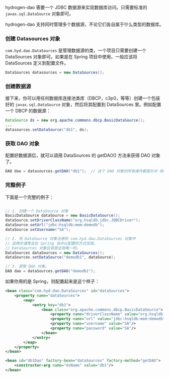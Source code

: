hydrogen-dao 需要一个 JDBC 数据源来实现数据库访问。只需要标准的 `javax.sql.DataSource` 对象即可。

hydrogen-dao 支持同时管理多个数据源，不论它们各自属于什么类型的数据库。

### 创建 Datasources 对象

`com.hyd.dao.DataSources` 是管理数据源的类，一个项目只需要创建一个 DataSources 对象即可。如果是在 Spring 项目中使用，一般应该将 DataSources 定义到配置文件。

```java
DataSources datasources = new DataSources();
```

### 创建数据源

接下来，你可以用任何数据库连接池类库（DBCP，c3p0，等等）创建一个包装好的 `javax.sql.DataSource` 对象，然后将其配置到 DataSources 里。例如配置一个 DBCP 的数据源：

```java
DataSource ds = new org.apache.commons.dbcp.BasicDataSource();
...
datasources.setDataSource("db1", ds);
```

### 获取 DAO 对象

配置好数据源后，就可以调用 DataSources 的 getDAO() 方法来获得 DAO 对象了。

```java
DAO dao = datasources.getDAO("db1");  // 这个 DAO 对象的所有操作都是针对 db1 数据库
```

### 完整例子

下面是一个完整的例子：

```java

// 1. 创建一个 DataSource 对象
BasicDataSource dataSource = new BasicDataSource();
dataSource.setDriverClassName("org.hsqldb.jdbc.JDBCDriver");
dataSource.setUrl("jdbc:hsqldb:mem:demodb");
dataSource.setUsername("SA");

// 2. 将 DataSource 对象注册到 com.hyd.dao.DataSources 对象中
// 这两步通常会在 Spring 当中以配置的方式完成。
// DataSources 对象应该是全局唯一的。
DataSources dataSources = new DataSources();
dataSources.setDataSource("demodb1", dataSource);

// 3. 获取 DAO 对象。
DAO dao = dataSources.getDAO("demodb1");

```

如果你用的是 Spring，则配置起来是这个样子：

```xml
<bean class="com.hyd.dao.DataSources" id="dataSources">
    <property name="dataSources">
        <map>
            <entry key="db1">
                <bean class="org.apache.commons.dbcp.BasicDataSource">
                    <property name="driverClassName" value="org.hsqldb.jdbc.JDBCDriver"/>
                    <property name="url" value="jdbc:hsqldb:mem:demodb"/>
                    <property name="username" value="SA"/>
                    <property name="password" value="SA"/>
                </bean>
            </entry>
        </map>
    </property>
</bean>

<bean id="db1Dao" factory-bean="dataSources" factory-method="getDAO">
    <constructor-arg name="dsName" value="db1"/>
</bean>
```